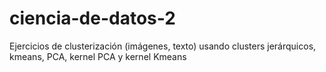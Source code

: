 # ciencia-de-datos-2
Ejercicios de clusterización (imágenes, texto) usando clusters jerárquicos, kmeans, PCA, kernel PCA y kernel Kmeans
